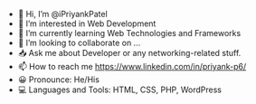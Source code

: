 - 👋 Hi, I’m @iPriyankPatel
- 👀 I’m interested in Web Development
- 🌱 I’m currently learning Web Technologies and Frameworks
- 💞️ I’m looking to collaborate on ...
- 📥 Ask me about Developer or any networking-related stuff.
- 📫 How to reach me https://www.linkedin.com/in/priyank-p6/
- 😀 Pronounce: He/His
- 💻 Languages and Tools: HTML, CSS, PHP, WordPress

<!---
iPriyankPatel/iPriyankPatel is a ✨ special ✨ repository because its `README.md` (this file) appears on your GitHub profile.
You can click the Preview link to take a look at your changes.
--->

